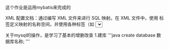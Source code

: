 这个作业是运用mybatis来完成的

XML 配置文档：通过编写 XML 文件来进行 SQL 映射。在 XML 文件中，使用 <mapper> 标签定义映射的名称空间，并使用各种标签（如 <select>、<insert>、<update> 和 <delete> 等）来定义具体的 SQL 操作。

关于mysql的操作，是学习了基本的增删改查
1.建库
'''java
create database 数据库名称;
'''

